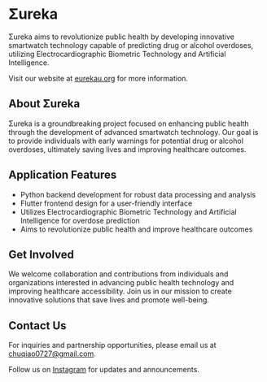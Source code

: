 # Σureka

Σureka aims to revolutionize public health by developing innovative smartwatch technology capable of predicting drug or alcohol overdoses, utilizing Electrocardiographic Biometric Technology and Artificial Intelligence.

Visit our website at [eurekau.org](https://eurekau.org) for more information.

## About Σureka

Σureka is a groundbreaking project focused on enhancing public health through the development of advanced smartwatch technology. Our goal is to provide individuals with early warnings for potential drug or alcohol overdoses, ultimately saving lives and improving healthcare outcomes.

## Application Features

- Python backend development for robust data processing and analysis
- Flutter frontend design for a user-friendly interface
- Utilizes Electrocardiographic Biometric Technology and Artificial Intelligence for overdose prediction
- Aims to revolutionize public health and improve healthcare outcomes

## Get Involved

We welcome collaboration and contributions from individuals and organizations interested in advancing public health technology and improving healthcare accessibility. Join us in our mission to create innovative solutions that save lives and promote well-being.

## Contact Us

For inquiries and partnership opportunities, please email us at chuqiao0727@gmail.com.

Follow us on [Instagram](https://instagram.com/eureka_tech_co) for updates and announcements.
